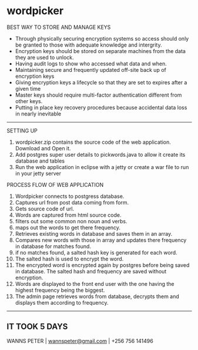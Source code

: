 # wordpicker

BEST WAY TO STORE AND MANAGE KEYS
- Through physically securing encryption systems so access should only be granted to those with adequate knowledge and intergrity.
- Encryption keys should be stored on separate machines from the data they are used to unlock.
- Having audit logs to show who accessed what data and when.
- Maintaining secure and frequently updated off-site back up of encryption keys
- Giving encryption keys a lifecycle so that they are set to expires after a given time
- Master keys should require multi-factor authentication different from other keys.
- Putting in place key recovery procedures because accidental data loss in nearly inevitable

------------------------------------------------------------------------------------------------------

SETTING UP
1. wordpicker.zip contains the source code of the web application. Download and Open it.
2. Add postgres super user details to pickwords.java to allow it create its database and tables
3. Run the web application in eclipse with a jetty or create a war file to run in your jetty server

PROCESS FLOW OF WEB APPLICATION
1. Wordpicker connects to postgress database.
2. Captures url from post data coming from form.
3. Gets source code of url.
4. Words are captured from html source code. 
5. filters out some common non noun and verbs.
6. maps out the words to get there frequency.
7. Retrieves existing words in database and saves them in an array.
8. Compares new words with those in array and updates there frequency in database for matches found.
9. if no matches found, a salted hash key is generated for each word.
10. The salted hash is used to encrypt the word.
11. The encrypted word is encrypted again by postgres before being saved in database. The salted hash and frequency are saved without encryption.
12. Words are displayed to the front end user with the one having the highest frequency being the biggest.
13. The admin page retrieves words from database, decrypts them and displays them according to frequency.

--------------------------------------------------------------------------------------------------------
IT TOOK 5 DAYS
--------------------------------------------------------------------------------------------------------
WANNS PETER | wannspeter@gmail.com | +256 756 141496  



